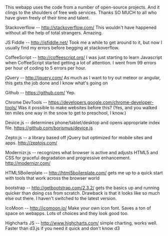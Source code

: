 This webapp uses the code from a number of open-source projects. And it clings to the shoulders of free web services. Thanks SO MUCH to all who have given freely of their time and talent.

Stackoverflow -- http://stackoverflow.com/  This wouldn't have happened without all the help of total strangers. Amazing.

JS Fiddle -- http://jsfiddle.net/   Took me a while to get around to it, but now I usually find my errors before begging at stackoverflow.

CoffeeScript -- http://coffeescript.org/  I was just starting to learn Javascript when CoffeeScript started getting a lot of attention. I went from 99 errors per hour of coding to 5 errors per hour.

jQuery -- http://jquery.com/  As much as I want to try out meteor or angular, this gets the job done and I know what's going on

Github -- https://github.com/   Yep.

Chrome DevTools -- https://developers.google.com/chrome-developer-tools/  Was it possible to make websites before this? (Yes, and you walked ten miles one way in the snow to get to preschool, I know.)

Device.js -- determines phone/tablet/desktop and opens appropriate index file.
https://github.com/borismus/device.js

Zepto.js -- a library based off jQuery but optimized for mobile sites and apps.
http://zeptojs.com/

Modernizr.js -- recognizes what browser is active and adjusts HTML5 and CSS for graceful degradation and progressive enhancement.
http://modernizr.com/

HTML5Boilerplate -- http://html5boilerplate.com/   gets me up to a quick start with tools that work across the browser world

bootstrap -- http://getbootstrap.com/2.3.2/   gets the basics up and running quicker than doing css from scratch. Drawback is that it looks like so much else out there. I haven't switched to the latest version.

IcoMoon -- http://icomoon.io/  Make your own icon font. Saves a ton of space on webapps. Lots of choices and they look good too.

Highcharts JS -- http://www.highcharts.com/   simple charting, works well. Faster than d3.js if you need it quick and don't know d3
